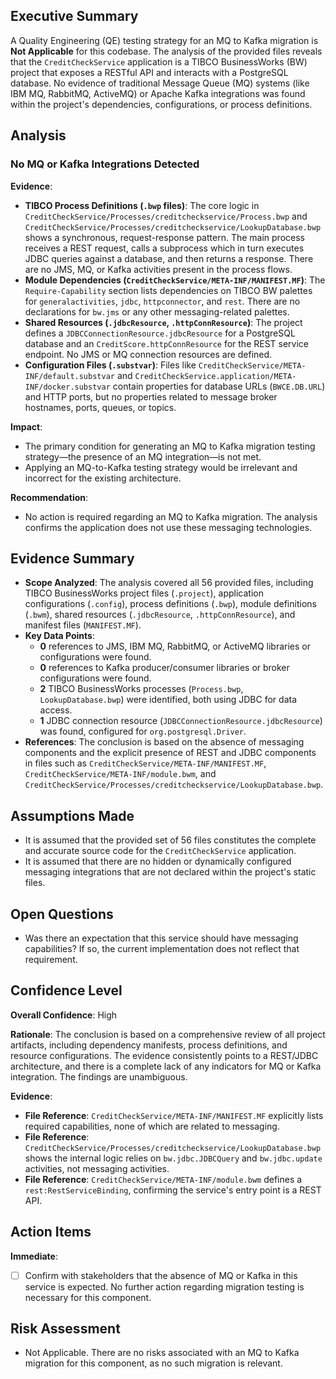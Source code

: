 ## Executive Summary

A Quality Engineering (QE) testing strategy for an MQ to Kafka migration is **Not Applicable** for this codebase. The analysis of the provided files reveals that the `CreditCheckService` application is a TIBCO BusinessWorks (BW) project that exposes a RESTful API and interacts with a PostgreSQL database. No evidence of traditional Message Queue (MQ) systems (like IBM MQ, RabbitMQ, ActiveMQ) or Apache Kafka integrations was found within the project's dependencies, configurations, or process definitions.

## Analysis

### No MQ or Kafka Integrations Detected

**Evidence**:
-   **TIBCO Process Definitions (`.bwp` files)**: The core logic in `CreditCheckService/Processes/creditcheckservice/Process.bwp` and `CreditCheckService/Processes/creditcheckservice/LookupDatabase.bwp` shows a synchronous, request-response pattern. The main process receives a REST request, calls a subprocess which in turn executes JDBC queries against a database, and then returns a response. There are no JMS, MQ, or Kafka activities present in the process flows.
-   **Module Dependencies (`CreditCheckService/META-INF/MANIFEST.MF`)**: The `Require-Capability` section lists dependencies on TIBCO BW palettes for `generalactivities`, `jdbc`, `httpconnector`, and `rest`. There are no declarations for `bw.jms` or any other messaging-related palettes.
-   **Shared Resources (`.jdbcResource`, `.httpConnResource`)**: The project defines a `JDBCConnectionResource.jdbcResource` for a PostgreSQL database and an `CreditScore.httpConnResource` for the REST service endpoint. No JMS or MQ connection resources are defined.
-   **Configuration Files (`.substvar`)**: Files like `CreditCheckService/META-INF/default.substvar` and `CreditCheckService.application/META-INF/docker.substvar` contain properties for database URLs (`BWCE.DB.URL`) and HTTP ports, but no properties related to message broker hostnames, ports, queues, or topics.

**Impact**:
-   The primary condition for generating an MQ to Kafka migration testing strategy—the presence of an MQ integration—is not met.
-   Applying an MQ-to-Kafka testing strategy would be irrelevant and incorrect for the existing architecture.

**Recommendation**:
-   No action is required regarding an MQ to Kafka migration. The analysis confirms the application does not use these messaging technologies.

## Evidence Summary

-   **Scope Analyzed**: The analysis covered all 56 provided files, including TIBCO BusinessWorks project files (`.project`), application configurations (`.config`), process definitions (`.bwp`), module definitions (`.bwm`), shared resources (`.jdbcResource`, `.httpConnResource`), and manifest files (`MANIFEST.MF`).
-   **Key Data Points**:
    -   **0** references to JMS, IBM MQ, RabbitMQ, or ActiveMQ libraries or configurations were found.
    -   **0** references to Kafka producer/consumer libraries or broker configurations were found.
    -   **2** TIBCO BusinessWorks processes (`Process.bwp`, `LookupDatabase.bwp`) were identified, both using JDBC for data access.
    -   **1** JDBC connection resource (`JDBCConnectionResource.jdbcResource`) was found, configured for `org.postgresql.Driver`.
-   **References**: The conclusion is based on the absence of messaging components and the explicit presence of REST and JDBC components in files such as `CreditCheckService/META-INF/MANIFEST.MF`, `CreditCheckService/META-INF/module.bwm`, and `CreditCheckService/Processes/creditcheckservice/LookupDatabase.bwp`.

## Assumptions Made

-   It is assumed that the provided set of 56 files constitutes the complete and accurate source code for the `CreditCheckService` application.
-   It is assumed that there are no hidden or dynamically configured messaging integrations that are not declared within the project's static files.

## Open Questions

-   Was there an expectation that this service should have messaging capabilities? If so, the current implementation does not reflect that requirement.

## Confidence Level

**Overall Confidence**: High

**Rationale**: The conclusion is based on a comprehensive review of all project artifacts, including dependency manifests, process definitions, and resource configurations. The evidence consistently points to a REST/JDBC architecture, and there is a complete lack of any indicators for MQ or Kafka integration. The findings are unambiguous.

**Evidence**:
-   **File Reference**: `CreditCheckService/META-INF/MANIFEST.MF` explicitly lists required capabilities, none of which are related to messaging.
-   **File Reference**: `CreditCheckService/Processes/creditcheckservice/LookupDatabase.bwp` shows the internal logic relies on `bw.jdbc.JDBCQuery` and `bw.jdbc.update` activities, not messaging activities.
-   **File Reference**: `CreditCheckService/META-INF/module.bwm` defines a `rest:RestServiceBinding`, confirming the service's entry point is a REST API.

## Action Items

**Immediate**:
-   [ ] Confirm with stakeholders that the absence of MQ or Kafka in this service is expected. No further action regarding migration testing is necessary for this component.

## Risk Assessment

-   Not Applicable. There are no risks associated with an MQ to Kafka migration for this component, as no such migration is relevant.